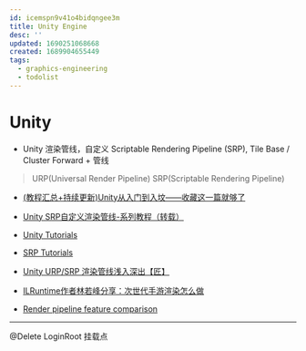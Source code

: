 ```yaml
---
id: icemspn9v41o4bidqngee3m
title: Unity Engine
desc: ''
updated: 1690251068668
created: 1689904655449
tags:
  - graphics-engineering
  - todolist
---
```


# Unity
- Unity 渲染管线，自定义 Scriptable Rendering Pipeline (SRP), Tile Base / Cluster Forward + 管线
> URP(Universal Render Pipeline)
> SRP(Scriptable Rendering Pipeline)

- [(教程汇总+持续更新)Unity从入门到入坟——收藏这一篇就够了](https://zhuanlan.zhihu.com/p/151238164)
- [Unity SRP自定义渲染管线-系列教程（转载）](https://zhuanlan.zhihu.com/p/106275450)


- [Unity Tutorials](https://catlikecoding.com/unity/tutorials/)
- [SRP Tutorials](https://catlikecoding.com/unity/tutorials/scriptable-render-pipeline/)
- [Unity URP/SRP 渲染管线浅入深出【匠】](https://zhuanlan.zhihu.com/p/353687806)
- [ILRuntime作者林若峰分享：次世代手游渲染怎么做](313298603)
- [Render pipeline feature comparison](https://docs.unity3d.com/2021.3/Documentation/Manual/render-pipelines-feature-comparison.html)

----------------

@Delete 
LoginRoot 挂载点